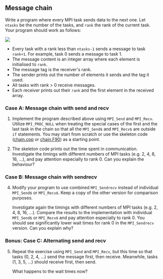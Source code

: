 ## Message chain

Write a program where every MPI task sends data to the next one.
Let `ntasks` be the number of the tasks, and `rank` the rank of the
current task. Your program should work as follows:

![](img/chain.svg)

- Every task with a rank less than `ntasks-1` sends a message to task
  `rank+1`. For example, task 0 sends a message to task 1.
- The message content is an integer array where each element is initialised to
  `rank`.
- The message tag is the receiver's rank.
- The sender prints out the number of elements it sends and the tag it used.
- All tasks with rank > 0 receive messages.
- Each receiver prints out their `rank` and the first element in the
  received array.

### Case A: Message chain with send and recv

1. Implement the program described above using `MPI_Send` and `MPI_Recv`. Utilize
   `MPI_PROC_NULL` when treating the special cases of
   the first and the last task in the chain so that all the `MPI_Send`s and
   `MPI_Recv`s are outside `if` statements. You
   may start from scratch or use the skeleton code
   ([chain.cpp](chain.cpp) or [chain.F90](chain.F90))
   as a starting point.

2. The skeleton code prints out the time spent in communication.
   Investigate the timings with different numbers of MPI tasks
   (e.g. 2, 4, 8, 16, ...), and pay attention especially to rank 0.
   Can you explain the behaviour?

### Case B: Message chain with sendrecv

4. Modify your program to use combined `MPI_Sendrecv` instead of individual
   `MPI_Send`s or `MPI_Recv`s. Keep a copy of the other version for comparison purposes.

   Investigate again the timings with different numbers of MPI tasks
   (e.g. 2, 4, 8, 16, ...). Compare the results to the implementation with individual
   `MPI_Send`s or `MPI_Recv`s and pay attention especially to rank 0.
   You should see significantly lower wait times for rank 0 in the `MPI_Sendrecv` version.
   Can you explain why?


### Bonus: Case C: Alternating send and recv

5. Repeat the exercise using `MPI_Send` and `MPI_Recv`, but this time so that
   tasks (0, 2, 4, ...) send the message first, then receive. Meanwhile, tasks
   (1, 3, 5, ...) should receive first, then send.

   What happens to the wait times now?
